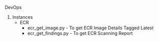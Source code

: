 DevOps 

1. Instances
    - ECR
        * ecr_get_image.py - To get ECR Image Details Tagged Latest
        * ecr_get_findings.py - To get ECR Scanning Report